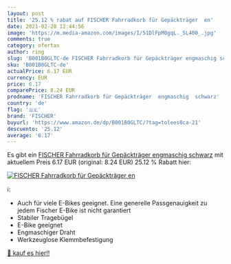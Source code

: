 ```yaml
---
layout: post
title: '25.12 % rabat auf FISCHER Fahrradkorb für Gepäckträger  en'
date: 2021-02-28 12:44:56
image: 'https://m.media-amazon.com/images/I/51DlFpM0gqL._SL400_.jpg'
comments: true
category: ofertas
author: ring
slug: 'B001B0GLTC-de FISCHER Fahrradkorb für Gepäckträger engmaschig schwarz'
sku: 'B001B0GLTC-de'
actualPrice: 6.17 EUR
currency: EUR
price: 6.17
comparePrice: 8.24 EUR
prodname: 'FISCHER Fahrradkorb für Gepäckträger  engmaschig  schwarz'
country: 'de'
flag: '🇩🇪'
brand: 'FISCHER'
buyurl: 'https://www.amazon.de/dp/B001B0GLTC/?tag=tolees0ca-21'
descuento: '25.12'
average: '6.17'
---
```


Es gibt ein [FISCHER Fahrradkorb für Gepäckträger  engmaschig  schwarz](https://www.amazon.de/dp/B001B0GLTC/?tag=tolees0ca-21) mit aktuellem Preis 6.17 EUR (original: 8.24 EUR) 25.12 % Rabatt hier:

[![FISCHER Fahrradkorb für Gepäckträger  en](https://m.media-amazon.com/images/I/51DlFpM0gqL._SL400_.jpg)](https://www.amazon.de/dp/B001B0GLTC/?tag=tolees0ca-21)

ℹ️:

- Auch für viele E-Bikes geeignet. Eine generelle Passgenauigkeit zu jedem Fischer E-Bike ist nicht garantiert
- Stabiler Tragebügel
- E-Bike geeignet
- Engmaschiger Draht
- Werkzeuglose Klemmbefestigung

[🛒 kauf es hier!!](https://www.amazon.de/dp/B001B0GLTC/?tag=tolees0ca-21)
